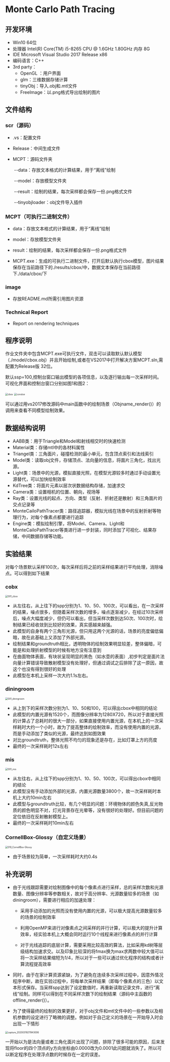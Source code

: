 # Monte Carlo Path Tracing



## 开发环境

- Win10 64位 
- 处理器 Intel(R) Core(TM) i5-8265 CPU @ 1.6GHz 1.80GHz 内存 8G
- IDE Microsoft Visual Studio 2017 Release x86
- 编码语言：C++
- 3rd party：
  - OpenGL ：用户界面
  - glm：三维数据存储计算
  - tinyObj：导入.obj和.mtl文件
  - FreeImage：以.png格式导出绘制的图片

## 文件结构

### scr（源码）

- .vs：配置文件

- Release：中间生成文件

- MCPT：源码文件夹

  ​		  --data：存放文本格式的计算结果，用于“离线”绘制

  ​		  --model：存放模型文件夹

  ​		  --result：绘制的结果，每次采样都会保存一份.png格式文件

  ​		  --tinyobjloader：obj文件导入插件

### MCPT（可执行二进制文件）

- data：存放文本格式的计算结果，用于“离线”绘制
- model：存放模型文件夹
- result：绘制的结果，每次采样都会保存一份.png格式文件

- MCPT.exe：生成的可执行二进制文件，打开后默认执行cbox模型，图片结果保存在当前路径下的./results/cbox/中，数据文本保存在当前路径下./data/cbox/下


### image

- 存放README.md所需引用图片资源

### Technical Report

- Report on rendering techniques



## 程序说明

作业文件夹中包含MCPT.exe可执行文件，双击可以读取默认默认模型（./model/cbox.obj）并且开始绘制,或者在VS2017中打开解决方案MCPT.sln,需配置为Release版 32位。

默认ssp=100,控制台窗口输出模型的各项信息，以及逐行输出每一次采样时间。可视化界面和控制台窗口分别如图1和图2：

<img src=".\image\cbox.bmp" alt="cbox" style="zoom: 50%;" />

<img src=".\image\consloe.bmp" alt="consloe" style="zoom:50%;" />

可以通过用vs2017修改源码中main函数中的绘制场景（Objname_render()）的调用来查看不同模型绘制效果。



## 数据结构说明

- AABB类：用于Triangle和Model和射线相交时的快速检测
- Material类：存储mtl中的各材料属性
- Triangel类：三角面片，碰撞检测的最小单元，包含顶点索引和法线索引
- Model类：读取obj文件，存储顶点、法向量的信息，将面片三角化，找出光源。
- Light类：场景中的光源，模拟直接光照，在模型光源较多时通过手动设置光源替代，可以加快绘制效率
- KdTree类：将面片元素以层次状数据结构存储，加速求交
- Camera类：设置相机的位置、朝向，视场等
- Ray类：设置光线的起点、方向、类型（反射、折射还是散射）和三角面片的交点记录等
- MonteCailoPathTracer类：路径追踪器，模拟光线在场景中的反射折射等物理行为，对每个像素点都要进行追踪
- Engine类：模拟绘制引擎，将Model、Camera、Light和MonteCailoPathTracer等类进行进一步封装，同时添加了可视化、结果存储，中间数据存储等功能。



## 实验结果

对每个场景默认采样100次，每次采样后将之前的采样结果进行平均处理，消除噪点。可以得到如下结果

### cobx

<img src=".\image\001_cbox.png" alt="001_cbox" style="zoom:50%;" />

- 从左往右，从上往下的spp分别为1、10、50、100次，可以看出，在一次采样的结果，噪点很多，但随着采样次数的增多，噪点逐渐减少，在经过10次采样后，噪点大幅度减少，但仍可以看出，但当采样次数到达50次、100次时，绘制结果已经收敛到比较好的效果，真实感越来越强。
- 此模型的自身有两个三角形光源，但只用这两个光源的话，场景的亮度偏低偏暗，故在此基础上又添加了外部光源。
- 绘制结果和groundtruth相比，透明物体的绘制效果明显较差，整体偏暗，可能是和处理折射模型的时候有地方没有注意到
- 在曲面物体表面，有块状呈现明显的黑色（如水壶的表面）,初步判定是面片法向量计算错误导致散射模型没有处理好，但通过调试之后排除了这一原因，故这个也没有得到很好的处理
- 此模型在本机上采样一次大约1.1s左右。

### diningroom

<img src=".\image\001_diningroom.png" alt="001_diningroom" style="zoom: 50%;" />

- 从上到下的采样次数分别为1、10、50和100，可以得出cbox中相同的结论
- 此模型的内置光源有1520个，而图像分辨率为1280X720，所以对于直接光照的计算占了总耗时的很大一部分，如果直接使用内置光源，在本机上的一次采样耗时大约一个小时，故为了提高整体的绘制效率，而没有使用内置的光源，而是手动添加了类似的光源，最终达到如图效果
- 对比groundtruth，整体光照不均匀的现象还是存在，比如灯罩上方的亮度
- 最终的一次采样耗时12s左右

### mis

<img src=".\image\001_mis.png" alt="001_mis" style="zoom: 50%;" />

- 从左往右，从上往下的spp分别为1、10、50、100次，可以得出cbox中相同的结论
- 此模型没有手动添加外部的光源，内置光源数量3800个，故一次采样耗时本机上大约10min左右
- 此模型与groundtruth比较，有几个明显的问题：环境物体的颜色失真,反光物质的颜色明显不对，灯光背景存在光晕等，没有很好的处理好。但目前问题的定位依旧在反射散射模型上。
- 最终的一次采样耗时10min左右

### CornellBox-Glossy（自定义场景）

<img src=".\image\010_CornellBox-Glossy.png" alt="010_CornellBox-Glossy" style="zoom:50%;" />

- 由于场景较为简单，一次采样耗时大约0.4s



## 补充说明

- 由于光线跟踪需要对绘制图像中的每个像素点进行采样，总的采样次数和光源数量、图像分辨率等参数相关，故对于高分辨率、光源数量较多的场景（如diningroom），需要进行相应的加速处理：

  - 采用手动添加的光照而没有使用内置的光源，可以极大提高光源数量较多的场景的绘制效率

  - 利用OpenMP来进行对像素点之间采样的并行计算，可以极大的提升计算效率，经实验本机上大概会同时运行10个线程来进行像素点的并行计算
  - 对于光线追踪的底层计算，需要采用比较高效的算法，比如采用kd树等层级结构加速求交。以及印象比较深的将fmax换为max求两数中较大值可以将一次采样结果缩短为1/4，所以对于一些可以通过优化程序的结构或者计算流程提高效率
- 同时，由于在家计算资源紧缺，为了避免在连续多次采样过程中，因意外情况程序中断，故在实验过程中，将每单次采样结果（即每个像素点的三色）以文本形式保存。当采样spp达到了设定数值时，再重新读取记录文件，进行“离线”绘制。同样可以得到在不同采样次数下的绘制结果（源码中主函数的offline_render()）。
- 为了使得最终的绘制的效果更好，对于obj文件和mtl文件中的一些参数以及相机参数的设定进行了略微的调整。例如对于自己定义的场景在一开始导入时会出现一下情形

<img src=".\image\capture_20200319211943006.bmp" alt="capture_20200319211943006" style="zoom:50%;" />

​		一开始以为是法向量或者三角化面片出现了问题，排除了很多可能的原因，后来发现将floor的四个顶点的y方向坐标由0.0000改为0.0001此问题就消失了。所以可以断定程序在处理浮点数的时候存在一定的误差。